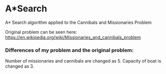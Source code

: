 # A*Search
A* Search algorithm applied to the Cannibals and Missionaries Problem

Original problem can be seen here: https://en.wikipedia.org/wiki/Missionaries_and_cannibals_problem

### Differences of my problem and the original problem:
Number of missionaries and cannibals are changed as 5.
Capacity of boat is changed as 3.
